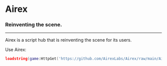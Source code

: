 # Airex
### **Reinventing the scene.**
--------------------

Airex is a script hub that is reinventing the scene for its users.

Use Airex:
```lua
loadstring(game:HttpGet('https://github.com/AirexLabs/Airex/raw/main/Airex.lua', true))()
```
